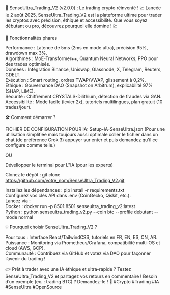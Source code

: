 
🚀 SenseUltra_Trading_V2 (v2.0.0) : Le trading crypto réinventé ! 📈
Lancée le 2 août 2025, SenseUltra_Trading_V2 est la plateforme ultime pour trader les cryptos avec précision, éthique et accessibilité. Que vous soyez débutant ou pro, découvrez pourquoi elle domine ! 💹

🌟 Fonctionnalités phares

Performance : Latence de 5ms (2ms en mode ultra), précision 95%, drawdown max 3%.  
Algorithmes : MoE-Transformer++, Quantum Neural Networks, PPO pour des trades optimisés.  
Données : Intégration Binance, Uniswap, Glassnode, X, Telegram, Reuters, GDELT.  
Exécution : Smart routing, ordres TWAP/VWAP, glissement à 0,2%.  
Éthique : Gouvernance DAO (Snapshot on Arbitrum), explicabilité 97% (SHAP, LIME).  
Sécurité : Chiffrement CRYSTALS-Dilithium, détection de fraudes via GAN.  
Accessibilité : Mode facile (levier 2x), tutoriels multilingues, plan gratuit (10 trades/jour).


🛠️ Comment démarrer ?


FICHIER DE CONFIGURATION POUR IA: Setup-IA-SenseUltra.json (Pour une utilisation simplifiée mais toujours aussi optimale coller le fichier dans un chat (de préférence Grok 3) appuyer sur enter et puis demandez qu'il ce configure comme telle.)

OU

Dévellopper le terminal pour L"IA (pour les experts)

Clonez le dépôt :  git clone https://github.com/votre_nom/SenseUltra_Trading_V2.git


Installez les dépendances : pip install -r requirements.txt  
Configurez vos clés API dans .env (CoinGecko, Qiskit, etc.).  
Lancez via :  
Docker : docker run -p 8501:8501 senseultra_trading_v2:latest  
Python : python senseultra_trading_v2.py --coin btc --profile debutant --mode normal




💡 Pourquoi choisir SenseUltra_Trading_V2 ?

Pour tous : Interface React/TailwindCSS, tutoriels en FR, EN, ES, CN, AR.  
Puissance : Monitoring via Prometheus/Grafana, compatibilité multi-OS et cloud (AWS, GCP).  
Communauté : Contribuez via GitHub et votez via DAO pour façonner l’avenir du trading !

👉 Prêt à trader avec une IA éthique et ultra-rapide ? Testez SenseUltra_Trading_V2 et partagez vos retours en commentaire ! Besoin d’un exemple (ex. : trading BTC) ? Demandez-le ! 🚀
#Crypto #Trading #IA #SenseUltra #OpenSource
